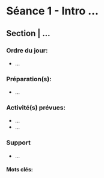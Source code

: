 # Séance 1 - Intro ...
## Section | ...

### Ordre du jour:
- ...

### Préparation(s):
- ...

### Activité(s) prévues:
- ...
- ...

### Support
- ...

#### **Mots clés:**


